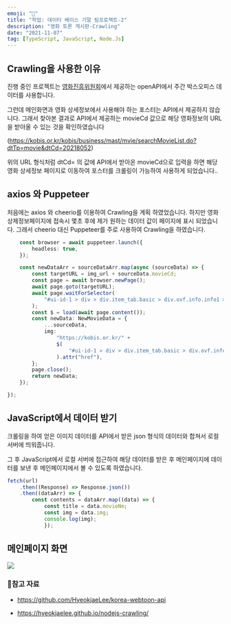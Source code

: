 ```yaml
---
emoji: "🧐"
title: "학업: 데이터 베이스 기말 팀프로젝트-2"
description: "영화 토론 게시판-Crawling"
date: "2021-11-07"
tag: [TypeScript, JavaScript, Node.Js]
---
```


## Crawling을 사용한 이유

진행 중인 프로젝트는 [영화진흥위원회](http://www.kobis.or.kr/kobisopenapi/homepg/main/main.do)에서 제공하는 openAPI에서 주간 박스오피스 데이터를 사용합니다.

그런데 메인화면과 영화 상세정보에서 사용해야 하는 포스터는 API에서 제공하지 않습니다. 그래서 찾아본 결과로 API에서 제공하는 movieCd 값으로 해당 영화정보의 URL을 받아올 수 있는 것을 확인하였습니다

(https://kobis.or.kr/kobis/business/mast/mvie/searchMovieList.do?dtTp=movie&dtCd=20218052)

위의 URL 형식처럼 dtCd= 의 값에 API에서 받아온 movieCd으로 입력을 하면 해당 영화 상세정보 페이지로 이동하여 포스터를 크롤링이 가능하여 사용하게 되었습니다..

## axios 와 Puppeteer

처음에는 axios 와 cheerio를 이용하여 Crawling을 계획 하였었습니다. 하지만 영화 상제정보페이지에 접속시 몇초 후에 제가 원하는 데이터 값이 페이지에 표시 되었습니다. 그래서 cheerio 대신 Puppeteer를 주로 사용하여 Crawling을 하였습니다.

```typescript
    const browser = await puppeteer.launch({
        headless: true,
    });

    const newDataArr = sourceDataArr.map(async (sourceData) => {
        const targetURL = img_url + sourceData.movieCd;
        const page = await browser.newPage();
        await page.goto(targetURL);
        await page.waitForSelector(
            "#ui-id-1 > div > div.item_tab.basic > div.ovf.info.info1 > a"
        );
        const $ = load(await page.content());
        const newData: NewMovieData = {
            ...sourceData,
            img:
                "https://kobis.or.kr/" +
                $(
                    "#ui-id-1 > div > div.item_tab.basic > div.ovf.info.info1 > a"
                ).attr("href"),
        };
        page.close();
        return newData;
    });

});

```

## JavaScript에서 데이터 받기

크롤링을 하여 얻은 이미지 데이터를 API에서 받은 json 형식의 데이터와 합쳐서 로컬 서버에 띄워줍니다.

그 후 JavaScript에서 로컬 서버에 접근하여 해당 데이터를 받은 후 메인페이지에 데이터를 보낸 후 메인페이지에서 볼 수 있도록 하였습니다.

```javascript
fetch(url)
    .then((Response) => Response.json())
    .then((dataArr) => {
        const contents = dataArr.map((data) => {
            const title = data.movieNm;
            const img = data.img;
            console.log(img);
            });
```

## 메인페이지 화면

<img src="https://user-images.githubusercontent.com/83346490/140653137-23be9335-263a-43ef-812e-c17590c9e66f.png" class="img large"/>

### 🤝참고 자료

-   https://github.com/HyeokjaeLee/korea-webtoon-api

-   https://hyeokjaelee.github.io/nodejs-crawling/
